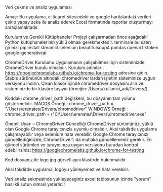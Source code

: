 Veri çekme ve analiz uygulaması

Amaç:
Bu uygulama, e-ticaret sitesindeki ve google haritalardaki verileri çekip yapay zeka ile analiz ederek Excel formatında raporlar oluşturmayı amaçlamaktadır.


Kurulum ve Gerekli Kütüphaneler
Projeyi çalıştırmadan önce aşağıdaki Python kütüphanelerinin yüklü olması gerekmektedir.
terminale bu satırı giriniz: pip install streamlit selenium beautifulsoup4 pandas openai tiktoken google-generativeai


ChromeDriver Kurulumu
Uygulamanın çalışabilmesi için sisteminizde ChromeDriver kurulu olmalıdır. Kurulum adımları:
https://googlechromelabs.github.io/chrome-for-testing adresine gidin.
Stable sürümünün altındaki chromedriver lardan işletim sisteminize uygun versiyonu indirin.
Çıkan klasör içinde chromedriver dosyasını alın ve sisteminizde bir klasöre taşıyın (örneğin: /Users/kullanici_adi/Drivers/).

Koddaki chrome_driver_path değişkeni, bu dosyanın tam yolunu göstermelidir. 
MACOS Örneği : chrome_driver_path = "/Users/erenates/Drivers/chromedriver"
WINDOWS Örneği : chrome_driver_path = r"C:\Users\erenates\Drivers\chromedriver.exe"


Önemli Uyarı – ChromeDriver Güncelliği
ChromeDriver sürümünüz, yüklü olan Google Chrome tarayıcınızla uyumlu olmalıdır. Aksi takdirde uygulama çalışmayabilir veya selenium hata verebilir.
Google Chrome tarayıcınızı güncellediğinizde, ChromeDriver'ı da mutlaka güncellemeniz gerekir.
En güncel sürümleri ve tarayıcınıza uygun versiyonu buradan kontrol edebilirsiniz:
https://googlechromelabs.github.io/chrome-for-testing

Kod dosyanız ile logo.jpg görseli aynı klasörde bulunmalıdır.

Aksi takdirde uygulama, logoyu yükleyemez ve hata verebilir.

Veri anailz sekmesinde yukleyeceginiz excel tablosunun icinde "yorum" baslikli sutun olmasi yeterlidir
